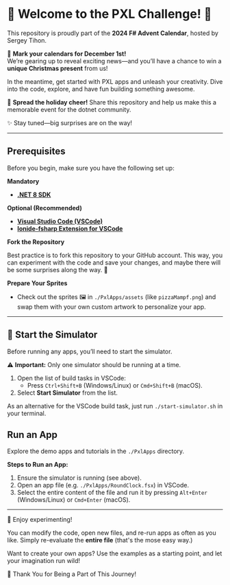 # 🎄 **Welcome to the PXL Challenge!** 🎄

This repository is proudly part of the **2024 F# Advent Calendar**, hosted by Sergey Tihon.  

🎁 **Mark your calendars for December 1st!**  
We’re gearing up to reveal exciting news—and you’ll have a chance to win a **unique Christmas present** from us!  

In the meantime, get started with PXL apps and unleash your creativity. Dive into the code, explore, and have fun building something awesome.  

📣 **Spread the holiday cheer!**
Share this repository and help us make this a memorable event for the dotnet community.  

✨ Stay tuned—big surprises are on the way!

---

## Prerequisites

Before you begin, make sure you have the following set up:

**Mandatory**
- [**.NET 8 SDK**](https://dotnet.microsoft.com/en-us/download/dotnet/8.0)

**Optional (Recommended)**
- [**Visual Studio Code (VSCode)**](https://code.visualstudio.com/)
- [**Ionide-fsharp Extension for VSCode**](https://marketplace.visualstudio.com/items?itemName=Ionide.Ionide-fsharp)

**Fork the Repository**

Best practice is to fork this repository to your GitHub account. This way, you can experiment with the code and save your changes, and maybe there will be some surprises along the way. 🎁

**Prepare Your Sprites**

- Check out the sprites 🖼️ in `./PxlApps/assets` (like `pizzaMampf.png`) and swap them with your own custom artwork to personalize your app.

---

## 🚀 Start the Simulator

Before running any apps, you’ll need to start the simulator.  

⚠️ **Important:** Only one simulator should be running at a time.

1. Open the list of build tasks in VSCode:
   - Press `Ctrl+Shift+B` (Windows/Linux) or `Cmd+Shift+B` (macOS).
2. Select **Start Simulator** from the list.

As an alternative for the VSCode build task, just run `./start-simulator.sh` in your terminal.

## Run an App

Explore the demo apps and tutorials in the `./PxlApps` directory.

**Steps to Run an App:**

1.	Ensure the simulator is running (see above).
2.	Open an app file (e.g. `./PxlApps/RoundClock.fsx`) in VSCode.
3.	Select the entire content of the file and run it by pressing `Alt+Enter` (Windows/Linux) or `Cmd+Enter` (macOS).

--- 

🎉 Enjoy experimenting!

You can modify the code, open new files, and re-run apps as often as you like. Simply re-evaluate the **entire file** (that's the mose easy way.)

Want to create your own apps? Use the examples as a starting point, and let your imagination run wild!

🌟 Thank You for Being a Part of This Journey!
